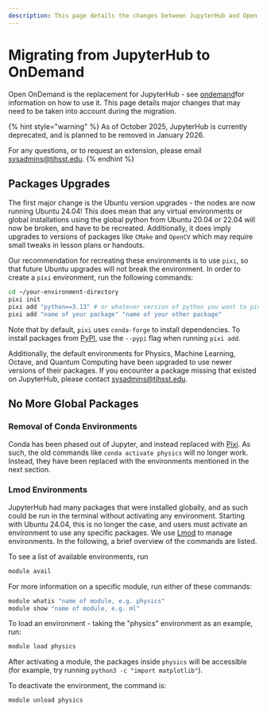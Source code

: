 ```yaml
---
description: This page details the changes between JupyterHub and Open OnDemand
---
```


# Migrating from JupyterHub to OnDemand

Open OnDemand is the replacement for JupyterHub - see [ondemand](ondemand/ "mention")for information on how to use it. This page details major changes that may need to be taken into account during the migration.

{% hint style="warning" %}
As of October 2025, JupyterHub is currently deprecated, and is planned to be removed in January 2026.

For any questions, or to request an extension, please email [sysadmins@tjhsst.edu](mailto:sysadmins@tjhsst.edu).
{% endhint %}

## Packages Upgrades

The first major change is the Ubuntu version upgrades - the nodes are now running Ubuntu 24.04! This does mean that any virtual environments or global installations using the global python from Ubuntu 20.04 or 22.04 will now be broken, and have to be recreated. Additionally, it does imply upgrades to versions of packages like `CMake` and `OpenCV` which may require small tweaks in lesson plans or handouts.

Our recommendation for recreating these environments is to use `pixi`, so that future Ubuntu upgrades will not break the environment. In order to create a `pixi` environment, run the following commands:

```bash
cd ~/your-environment-directory
pixi init
pixi add "python==3.13" # or whatever version of python you want to pin to
pixi add "name of your package" "name of your other package"
```

Note that by default, `pixi` uses `conda-forge` to install dependencies. To install packages from [PyPI](https://pypi.org/), use the `--pypi` flag when running `pixi add`.

Additionally, the default environments for Physics, Machine Learning, Octave, and Quantum Computing have been upgraded to use newer versions of their packages. If you encounter a package missing that existed on JupyterHub, please contact [sysadmins@tjhsst.edu](mailto:sysadmins@tjhsst.edu).

## No More Global Packages

### Removal of Conda Environments

Conda has been phased out of Jupyter, and instead replaced with [Pixi](https://pixi.sh/). As such, the old commands like `conda activate physics` will no longer work. Instead, they have been replaced with the environments mentioned in the next section.

### Lmod Environments

JupyterHub had many packages that were installed globally, and as such could be run in the terminal without activating any environment. Starting with Ubuntu 24.04, this is no longer the case, and users must activate an environment to use any specific packages. We use [Lmod](https://lmod.readthedocs.io/en/latest/010_user.html) to manage environments. In the following, a brief overview of the commands are listed.

To see a list of available environments, run

```bash
module avail
```

For more information on a specific module, run either of these commands:

```bash
module whatis "name of module, e.g. physics"
module show "name of module, e.g. ml"
```

To load an environment - taking the "physics" environment as an example, run:

```bash
module load physics
```

After activating a module, the packages inside `physics` will be accessible (for example, try running `python3 -c "import matplotlib"`).

To deactivate the environment, the command is:

```bash
module unload physics
```


